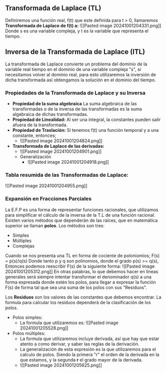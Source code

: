 ## Transformada de Laplace (TL)
Definiremos una función real, f(t) que este definida para t > 0, llamaremos **Transformada de Laplace de f(t) a:**
![[Pasted image 20241001204331.png]]
Donde s es una variable compleja, y t es la variable que representa el tiempo.
## Inversa de la Transformada de Laplace (ITL)
La transformada de Laplace convierte un problema del dominio de la variable real tiempo en el dominio de una variable compleja "s", si necesitamos volver al dominio real, para esto utilizaremos la inversión de dicha transformada así obtengamos la solución en el dominio del tiempo.
### Propiedades de la Transformada de Laplace y su Inversa

- **Propiedad de la suma algebraica** La suma algebraica de las transformadas o de la inversa de las transformadas es la suma algebraica de dichas transformadas.
- **Propiedad de Linealidad:** Al ser una integral, la constantes pueden salir afuera de la transformada.
- **Propiedad de Traslación:** Si tenemos f(t) una función temporal y a una constante, entonces;
	- ![[Pasted image 20241001204824.png]]
- **Transformada de Laplace de las derivadas:** 
	- ![[Pasted image 20241001204901.png]]
	- Generalización
		- ![[Pasted image 20241001204918.png]]

### Tabla resumida de las Transformadas de Laplace:
![[Pasted image 20241001204955.png]]

### Expansión en Fracciones Parciales

La E.F.P es una forma de representar funciones racionales, que utilizamos para simplificar el cálculo de la inversa de la T.L de una función racional.
Existen varios métodos que dependerán de las raíces, que en matemática superior se llaman **polos**.
Los métodos son tres: 
- Simples
- Múltiples
- Complejas

Cuando se nos presenta una TL en forma de cociente de poloniomios; F(s) = p(s)/q(s)
Donde tanto p y q son polinomios, donde el grado p(s) >= q(s),
Entonces podemos reescribir  F(s) de la siguiente forma:
![[Pasted image 20241001205312.png]]
En otras palabras, lo que debemos hacer en líneas generales será siempre intentar transformar el denominador q(s) a una forma expresada donde estén los polos, para llegar a expresar la función F(s) de forma tal que sea una suma de los polos con sus "Residuos".

Los **Residuos** son los valores de las constantes que debemos encontrar.
La formula para calcular los residuos dependerá de la clasificación de los polos.
- Polos simples:
	- La formula que utilizaremos es:
		![[Pasted image 20241001205528.png]]
- Polos múltiples:
	- La formula que utilizaremos incluye derivada, así que hay que estar atento a como derivar, y saber las reglas de la derivación.
	- La generalización de esta expresión es la que utilizaremos para el calculo de polos. Siendo la primera "r" el orden de la derivada en la que estamos, y la segunda **r** el grado mayor de la derivada.
	- ![[Pasted image 20241001205625.png]]
	